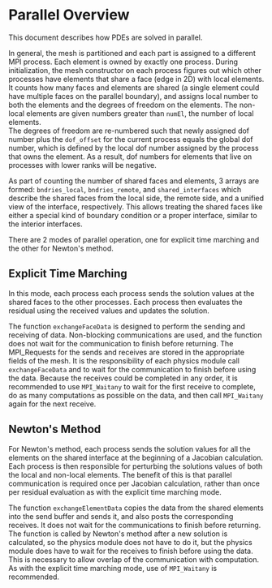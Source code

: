 # Parallel Overview

This document describes how PDEs are solved in parallel.

In general, the mesh is partitioned and each part is assigned to a different
MPI process. Each element is owned by exactly one process.  During 
initialization, the mesh constructor on each process figures out which other
processes have elements that share a face (edge in 2D) with local elements.
It counts how many faces and elements are shared (a single element could have
multiple faces on the parallel boundary), and assigns local number to both the
elements and the degrees of freedom on the elements.  The non-local elements 
are given numbers greater than `numEl`, the number of local elements.  
The degrees of freedom are re-numbered such that newly assigned dof number plus the `dof_offset`
for the current process equals the global dof number, which is defined by
the local dof number assigned by the process that owns the element.  As a 
result, dof numbers for elements that live on processes with lower ranks
will be negative.

As part of counting the number of shared faces and elements, 3 arrays are
formed: `bndries_local`, `bndries_remote`, and `shared_interfaces` which 
describe the shared faces from the local side, the remote side, and a 
unified view of the interface, respectively.  This allows treating the
shared faces like either a special kind of boundary condition or a proper 
interface, similar to the interior interfaces.

There are 2 modes of parallel operation, one for explicit time marching and
the other for Newton's method.

## Explicit Time Marching

In this mode, each process each process sends the solution values at the 
shared faces to the other processes.  Each process then evaluates the residual
using the received values and updates the solution.

The function `exchangeFaceData` is designed to perform the sending and 
receiving of data.  Non-blocking communications are used, and the function
does not wait for the communication to finish before returning.  The 
MPI_Requests for the sends and receives are stored in the appropriate fields
of the mesh.  It is the responsibility of each physics module call 
`exchangeFaceData` and to wait for the communication to finish before using
the data.  Because the receives could be completed in any order, it is 
recommended to use `MPI_Waitany` to wait for the first receive to complete, 
do as many computations as possible on the data, and then call `MPI_Waitany`
again for the next receive.

## Newton's Method

For Newton's method, each process sends the solution values for all the 
elements on the shared interface at the beginning of a Jacobian calculation. 
Each process is then responsible for perturbing the solutions values of both 
the local and non-local elements.  The benefit of this is that parallel 
communication is required once per Jacobian calculation, rather than once 
per residual evaluation as with the explicit time marching mode.

The function `exchangeElementData` copies the data from the shared elements
into the send buffer and sends it, and also posts the corresponding receives.
It does not wait for the communications to finish before returning.  
The function is called by Newton's method after a new solution is calculated,
so the physics module does not have to do it, but the physics module does 
have to wait for the receives to finish before using the data.  This is 
necessary to allow overlap of the communication with computation.  As 
with the explicit time marching mode, use of `MPI_Waitany` is recommended. 

